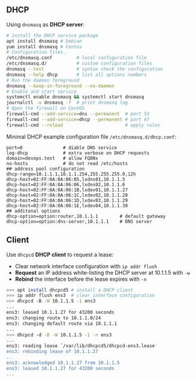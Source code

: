 
## DHCP

Using `dnsmasq` as **DHCP server**:

```bash
# install the DHCP service package
apt install dnsmasq # Debian
yum install dnsmasq # Centos
# Configuration files..
/etc/dnsmasq.conf         # local configuration file
/etc/dnsmasq.d/           # custom configuration files
dnsmasq --test            # syntax check the configuration
dnsmasq --help dhcp       # list all options numbers
# Run the daemon foreground
dnsmasq --keep-in-foreground --no-daemon
# Enable and start service 
systemctl enable dnsmasq && systemctl start dnsmasq
journalctl -u dnsmasq -f  # print dnsmasq log
# Open the firewall on CentOS
firewall-cmd --add-service=dns --permanent  # port 53
firewall-cmd --add-service=dhcp --permanent # port 67
firewall-cmd --reload                       # apply rules
```

Minimal DHCP example configuration file `/etc/dnsmasq.d/dhcp.conf`:

```
port=0               # diable DNS service
log-dhcp             # extra verbose on DHCP requests
domain=devops.test   # allow FQDNs
no-hosts             # do not read /etc/hosts
## address pool configuration
dhcp-range=10.1.1.1,10.1.1.254,255.255.255.0,12h
dhcp-host=02:FF:0A:0A:06:05,lxdns01,10.1.1.5
dhcp-host=02:FF:0A:0A:06:06,lxdns02,10.1.1.6
dhcp-host=02:FF:0A:0A:06:1B,lxdev01,10.1.1.27
dhcp-host=02:FF:0A:0A:06:1C,lxdev02,10.1.1.28
dhcp-host=02:FF:0A:0A:06:1D,lxdev03,10.1.1.29
dhcp-host=02:FF:0A:0A:06:1E,lxdev04,10.1.1.30
## additonal options
dhcp-option=option:router,10.1.1.1        # default gateway
dhcp-option=option:dns-server,10.1.1.1    # DNS server
```


## Client

Use `dhcpcd` **DHCP client** to request a lease:

* Clear network interface configuration with `ip addr flush`
* **Request** an IP address white-listing the DHCP server at 10.1.1.5 with `-w`
* **Rebind** the interface before the lease expires with `-n`

```bash
>>> apt install dhcpcd5 # install a DHCP client
>>> ip addr flush ens3  # clear interface configuration 
>>> dhcpcd -B -W 10.1.1.5 -1 ens3
...
ens3: leased 10.1.1.27 for 43200 seconds
ens3: changing route to 10.1.1.0/24
ens3: changing default route via 10.1.1.1
...
>>> dhcpcd -d -B -W 10.1.1.5 -1 -n ens3
...
ens3: reading lease `/var/lib/dhcpcd5/dhcpcd-ens3.lease'
ens3: rebinding lease of 10.1.1.27
..
ens3: acknowledged 10.1.1.27 from 10.1.1.5
ens3: leased 10.1.1.27 for 43200 seconds
...
```

